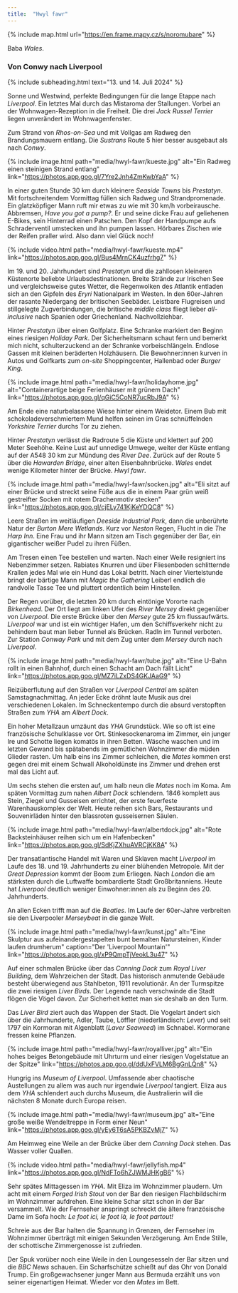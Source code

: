```yaml
---
title:  "Hwyl fawr"
---
```


{% include map.html url="https://en.frame.mapy.cz/s/noromubare" %}

Baba *Wales*.

### Von Conwy nach Liverpool

{% include subheading.html text="13. und 14. Juli 2024" %}

Sonne und Westwind, perfekte Bedingungen für die lange Etappe nach *Liverpool*.
Ein letztes Mal durch das Mistaroma der Stallungen.
Vorbei an der Wohnwagen-Rezeption in die Freiheit.
Die drei *Jack Russel Terrier* liegen unverändert im Wohnwagenfenster.

Zum Strand von *Rhos-on-Sea* und mit Vollgas am Radweg den Brandungsmauern entlang. 
Die *Sustrans* Route 5 hier besser ausgebaut als nach *Conwy*.

{% include image.html path="media/hwyl-fawr/kueste.jpg" alt="Ein Radweg einen steinigen Strand entlang" link="https://photos.app.goo.gl/7Yre2Jnh4ZmKwbYaA" %}

In einer guten Stunde 30 km durch kleinere *Seaside Towns* bis *Prestatyn*.
Mit fortschreitendem Vormittag füllen sich Radweg und Strandpromenade.
Ein glatzköpfiger Mann ruft mir etwas zu wie mit 30 km/h vorbeirausche.
Abbremsen, *Have you got a pump?*.
Er und seine dicke Frau auf geliehenen E-Bikes, sein Hinterrad einen Patschen.
Den Kopf der Handpumpe aufs Schraderventil umstecken und ihn pumpen lassen.
Hörbares Zischen wie der Reifen praller wird.
Also dann viel Glück noch!

{% include video.html path="media/hwyl-fawr/kueste.mp4" link="https://photos.app.goo.gl/Bus4MrnCK4uzfrhg7" %}

Im 19. und 20. Jahrhundert sind *Prestatyn* und die zahllosen kleineren Küstenorte beliebte Urlaubsdestinationen.
Breite Strände zur Irischen See und vergleichsweise gutes Wetter, die Regenwolken des Atlantik entladen sich an den Gipfeln des *Eryri* Nationalpark im Westen.
In den 60er-Jahren der rasante Niedergang der britischen Seebäder.
Leistbare Flugreisen und stillgelegte Zugverbindungen, die britische *middle class* fliegt lieber *all-inclusive* nach Spanien oder Griechenland.
Nachvollziehbar.

Hinter *Prestatyn* über einen Golfplatz.
Eine Schranke markiert den Beginn eines riesigen *Holiday Park*.
Der Sicherheitsmann schaut fern und bemerkt mich nicht, schulterzuckend an der Schranke vorbeischlängeln.
Endlose Gassen mit kleinen beräderten Holzhäusern.
Die Bewohner:innen kurven in Autos und Golfkarts zum *on-site* Shoppingcenter, Hallenbad oder *Burger King*.

{% include image.html path="media/hwyl-fawr/holidayhome.jpg" alt="Containerartige beige Ferienhäuser mit grünem Dach" link="https://photos.app.goo.gl/qGiC5CoNR7ucRbJ9A" %}

Am Ende eine naturbelassene Wiese hinter einem Weidetor.
Einem Bub mit schokoladeverschmiertem Mund helfen seinen im Gras schnüffelnden *Yorkshire Terrier* durchs Tor zu ziehen.

Hinter *Prestatyn* verlässt die Radroute 5 die Küste und klettert auf 200 Meter Seehöhe.
Keine Lust auf unnedige Umwege, weiter der Küste entlang auf der A548 30 km zur Mündung des *River Dee*.
Zurück auf der Route 5 über die *Hawarden Bridge*, einer alten Eisenbahnbrücke.
*Wales* endet wenige Kilometer hinter der Brücke.
*Hwyl fawr*.

{% include image.html path="media/hwyl-fawr/socken.jpg" alt="Eli sitzt auf einer Brücke und streckt seine Füße aus die in einem Paar grün weiß gestreifter Socken mit rotem Drachenmotiv stecken" link="https://photos.app.goo.gl/cjELy741KjKeYDQC8" %}

Leere Straßen im weitläufigen *Deeside Industrial Park*, dann die unberührte Natur der *Burton Mere Wetlands*.
Kurz vor *Neston* Regen, Flucht in die *The Harp Inn*.
Eine Frau und ihr Mann sitzen am Tisch gegenüber der Bar, ein gigantischer weißer Pudel zu ihren Füßen.

Am Tresen einen Tee bestellen und warten.
Nach einer Weile resigniert ins Nebenzimmer setzen.
Rabiates Knurren und über Fliesenboden schlitternde Krallen jedes Mal wie ein Hund das Lokal betritt.
Nach einer Viertelstunde bringt der bärtige Mann mit *Magic the Gathering* Leiberl endlich die randvolle Tasse Tee und pluttert ordentlich beim Hinstellen.

Der Regen vorüber, die letzten 20 km durch eintönige Vororte nach *Birkenhead*.
Der Ort liegt am linken Ufer des *River Mersey* direkt gegenüber von *Liverpool*.
Die erste Brücke über den *Mersey* gute 25 km flussaufwärts.
*Liverpool* war und ist ein wichtiger Hafen, um den Schiffsverkehr nicht zu behindern baut man lieber Tunnel als Brücken.
Radln im Tunnel verboten. 
Zur Station *Conway Park* und mit dem Zug unter dem *Mersey* durch nach *Liverpool*.

{% include image.html path="media/hwyl-fawr/tube.jpg" alt="Eine U-Bahn rollt in einen Bahnhof, durch einen Schacht am Dach fällt Licht" link="https://photos.app.goo.gl/MZ7iLZxDS4GKJAaG9" %}

Reizüberflutung auf den Straßen vor *Liverpool Central* am späten Samstagnachmittag.
An jeder Ecke dröhnt laute Musik aus drei verschiedenen Lokalen.
Im Schneckentempo durch die absurd verstopften Straßen zum *YHA* am *Albert Dock*.

Ein hoher Metallzaun umzäunt das *YHA* Grundstück.
Wie so oft ist eine französische Schulklasse vor Ort.
Stinkesockenaroma im Zimmer, ein junger Ire und Schotte liegen komatös in ihren Betten.
Wäsche waschen und im letzten Gewand bis spätabends im gemütlichen Wohnzimmer die müden Glieder rasten.
Um halb eins ins Zimmer schleichen, die *Mates* kommen erst gegen drei mit einem Schwall Alkoholdünste ins Zimmer und drehen erst mal das Licht auf.

Um sechs stehen die ersten auf, um halb neun die *Mates* noch im Koma.
Am späten Vormittag zum nahen *Albert Dock* schlendern.
1846 komplett aus Stein, Ziegel und Gusseisen errichtet, der erste feuerfeste Warenhauskomplex der Welt.
Heute reihen sich Bars, Restaurants und Souvenirläden hinter den blassroten gusseisernen Säulen.

{% include image.html path="media/hwyl-fawr/albertdock.jpg" alt="Rote Backsteinhäuser reihen sich um ein Hafenbecken" link="https://photos.app.goo.gl/SdKjZXhuAVRCjKK8A" %}

Der transatlantische Handel mit Waren und Sklaven macht *Liverpool* im Laufe des 18. und 19. Jahrhunderts zu einer blühenden Metropole.
Mit der *Great Depression* kommt der Boom zum Erliegen.
Nach *London* die am stärksten durch die Luftwaffe bombardierte Stadt Großbritanniens.
Heute hat *Liverpool* deutlich weniger Einwohner:innen als zu Beginn des 20. Jahrhunderts.

An allen Ecken trifft man auf die *Beatles*.
Im Laufe der 60er-Jahre verbreiten sie den Liverpooler *Merseybeat* in die ganze Welt.

{% include image.html path="media/hwyl-fawr/kunst.jpg" alt="Eine Skulptur aus aufeinandergestapelten bunt bemalten Natursteinen, Kinder laufen drumherum" caption="Der 'Liverpool Mountain'" link="https://photos.app.goo.gl/xP9QmpTjVeokL3u47" %}

Auf einer schmalen Brücke über das *Canning Dock* zum *Royal Liver Building*, dem Wahrzeichen der Stadt.
Das historisch anmutende Gebäude besteht überwiegend aus Stahlbeton, 1911 revolutionär.
An der Turmspitze die zwei riesigen *Liver Birds*.
Der Legende nach verschwinde die Stadt flögen die Vögel davon.
Zur Sicherheit kettet man sie deshalb an den Turm. 

Das *Liver Bird* ziert auch das Wappen der Stadt.
Die Vogelart ändert sich über die Jahrhunderte, Adler, Taube, Löffler (niederländisch: *Lever*) und seit 1797 ein Kormoran mit Algenblatt (*Laver Seaweed*) im Schnabel.
Kormorane fressen keine Pflanzen.

{% include image.html path="media/hwyl-fawr/royalliver.jpg" alt="Ein hohes beiges Betongebäude mit Uhrturm und einer riesigen Vogelstatue an der Spitze" link="https://photos.app.goo.gl/ddUxFVLM6BgGnLQn8" %}

Hungrig ins *Museum of Liverpool*.
Umfassende aber chaotische Austellungen zu allem was auch nur irgendwie *Liverpool* tangiert.
Eliza aus dem *YHA* schlendert auch durchs Museum, die Australierin will die nächsten 8 Monate durch Europa reisen.

{% include image.html path="media/hwyl-fawr/museum.jpg" alt="Eine große weiße Wendeltreppe in Form einer Neun" link="https://photos.app.goo.gl/yEy6T6sA5PKBZvMj7" %}

Am Heimweg eine Weile an der Brücke über dem *Canning Dock* stehen.
Das Wasser voller Quallen.

{% include video.html path="media/hwyl-fawr/jellyfish.mp4" link="https://photos.app.goo.gl/NdFTo6hZJWMJHKgB6" %}

Sehr spätes Mittagessen im *YHA*.
Mit Eliza im Wohnzimmer plaudern.
Um acht mit einem *Forged Irish Stout* von der Bar den riesigen Flachbildschirm im Wohnzimmer aufdrehen.
Eine kleine Schar sitzt schon in der Bar versammelt.
Wie der Fernseher anspringt schreckt die ältere französische Dame im Sofa hoch: *Le foot ici, le foot là, le foot partout!*

Schreie aus der Bar halten die Spannung in Grenzen, der Fernseher im Wohnzimmer überträgt mit einigen Sekunden Verzögerung.
Am Ende Stille, der schottische Zimmergenosse ist zufrieden.

Der Spuk vorüber noch eine Weile in den Loungesesseln der Bar sitzen und die *BBC News* schauen.
Ein Scharfschütze schießt auf das Ohr von Donald Trump.
Ein großgewachsener junger Mann aus Bermuda erzählt uns von seiner eigenartigen Heimat.
Wieder vor den *Mates* im Bett.